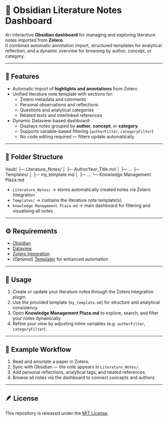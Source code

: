 # 📘 Obsidian Literature Notes Dashboard

An interactive **Obsidian dashboard** for managing and exploring literature notes imported from **Zotero**.  
It combines automatic annotation import, structured templates for analytical reflection, and a dynamic overview for browsing by author, concept, or category.

---

## 🧩 Features

- Automatic import of **highlights and annotations** from Zotero  
- Unified literature note template with sections for:
  - Zotero metadata and comments  
  - Personal observations and reflections  
  - Questions and analytical categories  
  - Related texts and interlinked references  
- Dynamic Dataview-based dashboard:
  - Displays notes grouped by **author**, **concept**, or **category**
  - Supports variable-based filtering (`authorFilter`, `categoryFilter`)
  - No code editing required — filters update automatically  

---

## 🧠 Folder Structure

Vault/
├─ Literature_Notes/
│ ├─ AuthorYear_Title.md
│ ├─ ...
├─ Templates/
│ ├─ my_template.md
│ ├─ ...
└─ Knowledge Management Plaza.md


- `Literature_Notes/` → stores automatically created notes via Zotero Integration  
- `Templates/` → contains the literature note template(s)  
- `Knowledge Management Plaza.md` → main dashboard for filtering and visualising all notes  

---

## ⚙️ Requirements

- [Obsidian](https://obsidian.md)
- [Dataview](https://github.com/blacksmithgu/obsidian-dataview)
- [Zotero Integration](https://github.com/mgmeyers/obsidian-zotero-integration)
- *(Optional)* [Templater](https://github.com/SilentVoid13/Templater) for enhanced automation

---

## 🚀 Usage

1. Create or update your literature notes through the Zotero Integration plugin.  
2. Use the provided template (`my_template.md`) for structure and analytical consistency.  
3. Open **Knowledge Management Plaza.md** to explore, search, and filter your notes dynamically.  
4. Refine your view by adjusting inline variables (e.g. `authorFilter`, `categoryFilter`).  

---

## 🧭 Example Workflow

1. Read and annotate a paper in Zotero.  
2. Sync with Obsidian — the note appears in `Literature_Notes/`.  
3. Add personal reflections, analytical tags, and related references.  
4. Browse all notes via the dashboard to connect concepts and authors.

---

## 🪶 License

This repository is released under the [MIT License](LICENSE).
